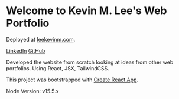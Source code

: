 # Welcome to Kevin M. Lee's Web Portfolio

Deployed at [leekevinm.com](https://leekevinm.com).

[LinkedIn](https://www.linkedin.com/in/leekevinmaximiliano/)
[GitHub](https://github.com/LeeKevinM97)

Developed the website from scratch looking at ideas from other web portfolios.
Using React, JSX, TailwindCSS.

This project was bootstrapped with [Create React App](https://github.com/facebook/create-react-app).

Node Version: v15.5.x